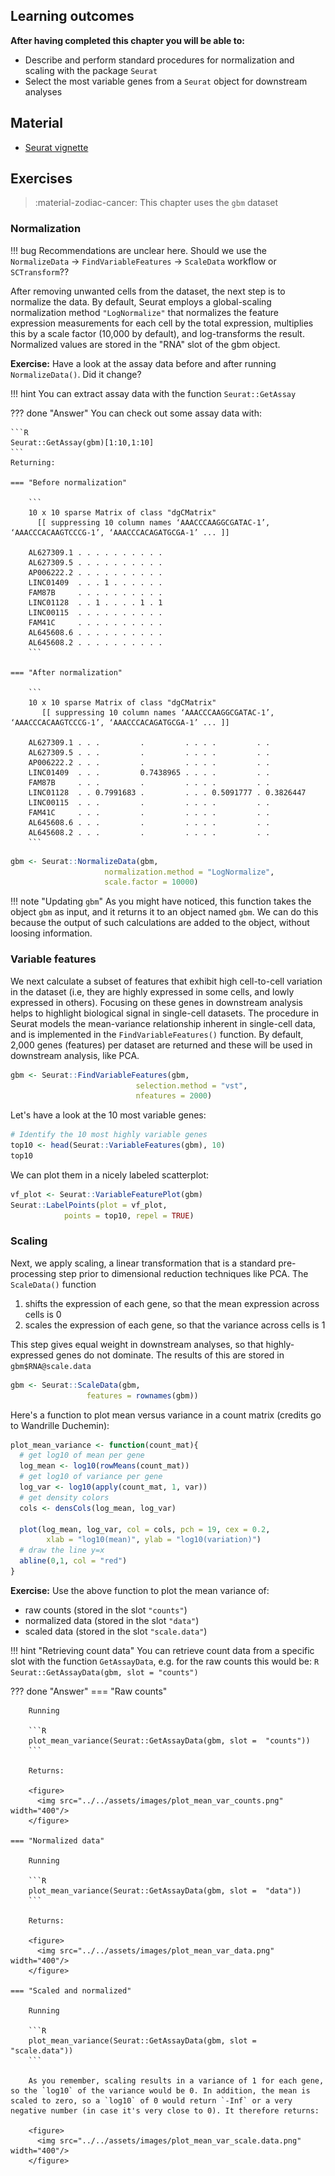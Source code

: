 ## Learning outcomes

**After having completed this chapter you will be able to:**

- Describe and perform standard procedures for normalization and scaling with the package `Seurat`
- Select the most variable genes from a `Seurat` object for downstream analyses

## Material

- [Seurat vignette](https://satijalab.org/seurat/articles/pbmc3k_tutorial.html)

## Exercises

> :material-zodiac-cancer: This chapter uses the `gbm` dataset

### Normalization

!!! bug
    Recommendations are unclear here. Should we use the `NormalizeData` -> `FindVariableFeatures` -> `ScaleData` workflow or `SCTransform`??

After removing unwanted cells from the dataset, the next step is to normalize the data.
By default, Seurat employs a global-scaling normalization method `"LogNormalize"` that normalizes the feature expression measurements for each cell by the total expression, multiplies this by a scale factor (10,000 by default), and log-transforms the result.
Normalized values are stored in the "RNA" slot of the gbm object.

**Exercise:** Have a look at the assay data before and after running `NormalizeData()`. Did it change?

!!! hint
    You can extract assay data with the function `Seurat::GetAssay`

??? done "Answer"
    You can check out some assay data with:

    ```R
    Seurat::GetAssay(gbm)[1:10,1:10]  
    ```
    Returning:

    === "Before normalization"

        ```
        10 x 10 sparse Matrix of class "dgCMatrix"
          [[ suppressing 10 column names ‘AAACCCAAGGCGATAC-1’, ‘AAACCCACAAGTCCCG-1’, ‘AAACCCACAGATGCGA-1’ ... ]]

        AL627309.1 . . . . . . . . . .
        AL627309.5 . . . . . . . . . .
        AP006222.2 . . . . . . . . . .
        LINC01409  . . . 1 . . . . . .
        FAM87B     . . . . . . . . . .
        LINC01128  . . 1 . . . . 1 . 1
        LINC00115  . . . . . . . . . .
        FAM41C     . . . . . . . . . .
        AL645608.6 . . . . . . . . . .
        AL645608.2 . . . . . . . . . .
        ```

    === "After normalization"

        ```
        10 x 10 sparse Matrix of class "dgCMatrix"
           [[ suppressing 10 column names ‘AAACCCAAGGCGATAC-1’, ‘AAACCCACAAGTCCCG-1’, ‘AAACCCACAGATGCGA-1’ ... ]]

        AL627309.1 . . .         .         . . . .         . .        
        AL627309.5 . . .         .         . . . .         . .        
        AP006222.2 . . .         .         . . . .         . .        
        LINC01409  . . .         0.7438965 . . . .         . .        
        FAM87B     . . .         .         . . . .         . .        
        LINC01128  . . 0.7991683 .         . . . 0.5091777 . 0.3826447
        LINC00115  . . .         .         . . . .         . .        
        FAM41C     . . .         .         . . . .         . .        
        AL645608.6 . . .         .         . . . .         . .        
        AL645608.2 . . .         .         . . . .         . .  
        ```

```R
gbm <- Seurat::NormalizeData(gbm,
                     normalization.method = "LogNormalize",
                     scale.factor = 10000)
```

!!! note "Updating `gbm`"
    As you might have noticed, this function takes the object `gbm` as input, and it returns it to an object named `gbm`. We can do this because the output of such calculations are added to the object, without loosing information.

### Variable features

We next calculate a subset of features that exhibit high cell-to-cell variation in the
dataset (i.e, they are highly expressed in some cells, and lowly expressed in others).
Focusing on these genes in downstream analysis helps to highlight biological signal
in single-cell datasets.
The procedure in Seurat models the mean-variance relationship inherent in single-cell
data, and is implemented in the `FindVariableFeatures()` function.
By default, 2,000 genes (features) per dataset are returned and these will be used in
downstream analysis, like PCA.

```R
gbm <- Seurat::FindVariableFeatures(gbm,
                            selection.method = "vst",
                            nfeatures = 2000)
```

Let's have a look at the 10 most variable genes:

```R
# Identify the 10 most highly variable genes
top10 <- head(Seurat::VariableFeatures(gbm), 10)
top10
```

We can plot them in a nicely labeled scatterplot:

```R
vf_plot <- Seurat::VariableFeaturePlot(gbm)
Seurat::LabelPoints(plot = vf_plot,
            points = top10, repel = TRUE)
```

### Scaling

Next, we apply scaling, a linear transformation that is a standard pre-processing
step prior to dimensional reduction techniques like PCA. The `ScaleData()` function

1. shifts the expression of each gene, so that the mean expression across cells is 0
2. scales the expression of each gene, so that the variance across cells is 1

This step gives equal weight in downstream analyses, so that highly-expressed genes do not dominate. The results of this are stored in `gbm$RNA@scale.data`

```R
gbm <- Seurat::ScaleData(gbm,
                 features = rownames(gbm))
```

Here's a function to plot mean versus variance in a count matrix (credits go to Wandrille Duchemin):

```R
plot_mean_variance <- function(count_mat){
  # get log10 of mean per gene
  log_mean <- log10(rowMeans(count_mat))
  # get log10 of variance per gene
  log_var <- log10(apply(count_mat, 1, var))
  # get density colors
  cols <- densCols(log_mean, log_var)

  plot(log_mean, log_var, col = cols, pch = 19, cex = 0.2,
        xlab = "log10(mean)", ylab = "log10(variation)")
  # draw the line y=x
  abline(0,1, col = "red")
}
```

**Exercise:** Use the above function to plot the mean variance of:

- raw counts (stored in the slot `"counts"`)
- normalized data (stored in the slot `"data"`)
- scaled data (stored in the slot `"scale.data"`)

!!! hint "Retrieving count data"
    You can retrieve count data from a specific slot with the function `GetAssayData`, e.g. for the raw counts this would be:
    ```R
    Seurat::GetAssayData(gbm, slot = "counts")
    ```

??? done "Answer"
    === "Raw counts"

        Running

        ```R
        plot_mean_variance(Seurat::GetAssayData(gbm, slot =  "counts"))
        ```

        Returns:

        <figure>
          <img src="../../assets/images/plot_mean_var_counts.png" width="400"/>
        </figure>

    === "Normalized data"

        Running

        ```R
        plot_mean_variance(Seurat::GetAssayData(gbm, slot =  "data"))
        ```

        Returns:

        <figure>
          <img src="../../assets/images/plot_mean_var_data.png" width="400"/>
        </figure>

    === "Scaled and normalized"

        Running

        ```R
        plot_mean_variance(Seurat::GetAssayData(gbm, slot =  "scale.data"))
        ```

        As you remember, scaling results in a variance of 1 for each gene, so the `log10` of the variance would be 0. In addition, the mean is scaled to zero, so a `log10` of 0 would return `-Inf` or a very negative number (in case it's very close to 0). It therefore returns:

        <figure>
          <img src="../../assets/images/plot_mean_var_scale.data.png" width="400"/>
        </figure>
